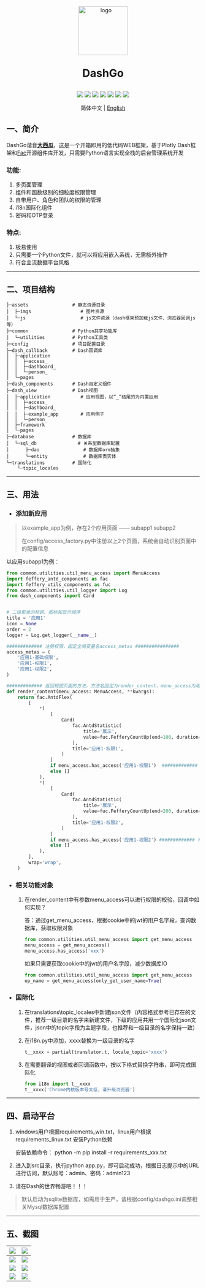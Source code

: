 <p align="center">
	<img alt="logo" src="logo.png" style="width: 128px; height: 128px;">
</p>
<h1 align="center" style="margin: 30px 0 30px; font-weight: bold;">DashGo</h1>
<p align="center">
    <a href="https://gitee.com/luojiaaoo/DashGo"><img src="https://gitee.com/luojiaaoo/DashGo/badge/star.svg?theme=dark"></a>
    <a href="https://github.com/luojiaaoo/Plotly-DashGo"><img src="https://img.shields.io/github/stars/luojiaaoo/Plotly-DashGo?style=social"></a>
    <a href="https://gitee.com/luojiaaoo/DashGo"><img src="https://img.shields.io/badge/DashGo-v1.0.0-brightgreen.svg"></a>
    <img src="https://img.shields.io/badge/license-MIT-blue.svg">
    <img src="https://img.shields.io/badge/python-≥3.8-blue">
    <img src="https://img.shields.io/badge/MySQL-≥5.7-blue">
    <img src="https://img.shields.io/badge/Sqlite-blue">
</p>

<p align="center">
简体中文 | <a href="docs/README_en.md">English</a>
</p>

## 一、简介
DashGo谐音<u>**大西瓜**</u>，这是一个开箱即用的低代码WEB框架，基于Plotly Dash框架和[Fac](https://fac.feffery.tech/getting-started)开源组件库开发，只需要Python语言实现全栈的后台管理系统开发


### 功能:
1. 多页面管理
2. 组件和函数级别的细粒度权限管理
3. 自带用户、角色和团队的权限的管理
5. i18n国际化组件
6. 密码和OTP登录

### 特点:

1. 极易使用
2. 只需要一个Python文件，就可以将应用嵌入系统，无需额外操作
3. 符合主流数据平台风格

------

## 二、项目结构

```
├─assets                # 静态资源目录
│  ├─imgs                  # 图片资源
│  └─js                    # js文件资源（dash框架预加载js文件、浏览器回调js等）
├─common                # Python共享功能库
│  └─utilities          # Python工具类
├─config                # 项目配置目录
├─dash_callback         # Dash回调库
│  ├─application
│  │  ├─access_
│  │  ├─dashboard_
│  │  └─person_
│  └─pages
├─dash_components       # Dash自定义组件
├─dash_view             # Dash视图
│  ├─application           # 应用视图，以“_”结尾的为内置应用
│  │  ├─access_
│  │  ├─dashboard_
│  │  ├─example_app        # 应用例子
│  │  └─person_
│  ├─framework
│  └─pages
├─database              # 数据库
│  └─sql_db               # 关系型数据库配置
│      ├─dao                # 数据库orm抽象
│      └─entity             # 数据库表实体
└─translations          # 国际化
    └─topic_locales
```

------

## 三、用法

- ### 添加新应用

> 以example_app为例，存在2个应用页面 —— subapp1   subapp2
>
> 在config/access_factory.py中注册以上2个页面，系统会自动识别页面中的配置信息

以应用subapp1为例：

```python
from common.utilities.util_menu_access import MenuAccess
import feffery_antd_components as fac
import feffery_utils_components as fuc
from common.utilities.util_logger import Log
from dash_components import Card


# 二级菜单的标题、图标和显示顺序
title = '应用1'
icon = None
order = 2
logger = Log.get_logger(__name__)

############# 注册权限，固定全局变量名access_metas ################
access_metas = (
    '应用1-基础权限',
    '应用1-权限1',
    '应用1-权限2',
)

############# 返回视图页面的方法，方法名固定为render_content，menu_access为用户权限对象，kwargs为url内的query参数信息 #########
def render_content(menu_access: MenuAccess, **kwargs):
    return fac.AntdFlex(
        [
            *(
                [
                    Card(
                        fac.AntdStatistic(
                            title='展示',
                            value=fuc.FefferyCountUp(end=100, duration=3),
                        ),
                        title='应用1-权限1',
                    )
                ]
                if menu_access.has_access('应用1-权限1')  ############# 判断是否拥有“应用1-权限1”的权限
                else []
            ),
            *(
                [
                    Card(
                        fac.AntdStatistic(
                            title='展示',
                            value=fuc.FefferyCountUp(end=200, duration=3),
                        ),
                        title='应用1-权限2',
                    )
                ]
                if menu_access.has_access('应用1-权限2') ############# 判断是否拥有“应用1-权限2”的权限
                else []
            ),
        ],
        wrap='wrap',
    )
```

- ### 相关功能对象

  1. 在render_content中有参数menu_access可以进行权限的校验，回调中如何实现？

     答：通过get_menu_access，根据cookie中的jwt的用户名字段，查询数据库，获取权限对象

     ```python
     from common.utilities.util_menu_access import get_menu_access
     menu_access = get_menu_access()
     menu_access.has_access('xxx')
     ```

     如果只需要获取cookie中的jwt的用户名字段，减少数据库IO

     ```python
     from common.utilities.util_menu_access import get_menu_access
     op_name = get_menu_access(only_get_user_name=True)
     ```

- ### 国际化

  1. 在translations\topic_locales中新建json文件（内容格式参考已存在的文件，推荐一级目录的名字来新建文件，下级的应用共用一个国际化json文件，json中的topic字段为主题字段，也推荐和一级目录的名字保持一致）

  2. 在i18n.py中添加，xxxx替换为一级目录的名字

     ```python
     t__xxxx = partial(translator.t, locale_topic='xxxx')
     ```

  3. 在需要翻译的视图或者回调函数中，按以下格式替换字符串，即可完成国际化
  
     ```python
     from i18n import t__xxxx
     t__xxxx('Chrome内核版本号太低，请升级浏览器')
     ```

------

## 四、启动平台

1. windows用户根据requirements_win.txt，linux用户根据requirements_linux.txt 安装Python依赖

   安装依赖命令： python -m pip install -r requirements_xxx.txt

2. 进入到src目录，执行python app.py，即可启动成功，根据日志提示中的URL进行访问，默认账号：admin、密码：admin123

3. 请在Dash的世界畅游吧！！！

> 默认启动为sqlite数据库，如需用于生产，请根据config/dashgo.ini调整相关Mysql数据库配置

------

## 五、截图

|![](screenshots/login.png)|![](screenshots/workbench.png)|
| ---- | ---- |
|![](screenshots/moniter.png)|![](screenshots/moniter-en.png)|
|![](screenshots/role.png)|![](screenshots/person.png)|
|![](screenshots/user.png)|![](screenshots/group.png)|



